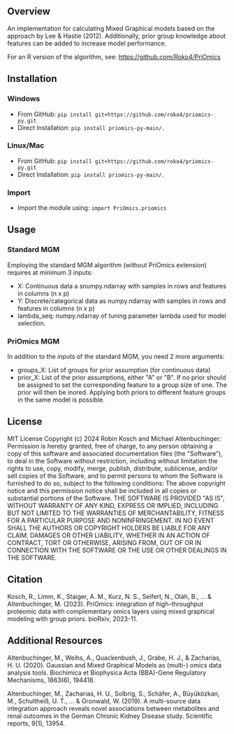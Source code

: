 ## Overview
An implementation for calculating Mixed Graphical models based on the approach by Lee & Hastie (2012). Additionally, prior group knowledge about features can be added to increase model performance.

For an R version of the algorithm, see: https://github.com/Roko4/PriOmics

## Installation

### Windows
- From GitHub:
```pip install git+https://github.com/roko4/priomics-py.git```
- Direct Installation:
```pip install priomics-py-main/.```

### Linux/Mac
- From GitHub:
```pip install git+https://github.com/roko4/priomics-py.git```
- Direct Installation:
```pip install priomics-py-main/.```

### Import
- Import the module using:
```import PriOmics.priomics```

## Usage

### Standard MGM
Employing the standard MGM algorithm (without PriOmics extension) requires at minimum 3 inputs:
- X:	Continuous data a snumpy.ndarray with samples in rows and features in columns (n x p)
- Y:	Discrete/categorical data as numpy.ndarray with samples in rows and features in columns (n x p)
- lambda_seq: numpy.ndarray of tuning parameter lambda used for model selection. 

### PriOmics MGM
In addition to the inputs of the standard MGM, you need 2 more arguments:
- groups_X: List of groups for prior assumption (for continuous data)
- prior_X: List of the prior assumptions, either "A" or "B". If no prior should be assigned to set the corresponding feature to a group size of one. The prior will then be inored. Applying both priors to different feature groups in the same model is possible.


## License
MIT License
Copyright (c) 2024 Robin Kosch and Michael Altenbuchinger:
Permission is hereby granted, free of charge, to any person obtaining a copy of this software and associated documentation files (the "Software"), to deal in the Software without restriction, including without limitation the rights to use, copy, modify, merge, publish, distribute, sublicense, and/or sell copies of the Software, and to permit persons to whom the Software is furnished to do so, subject to the following conditions:  The above copyright notice and this permission notice shall be included in all copies or substantial portions of the Software. 
THE SOFTWARE IS PROVIDED "AS IS", WITHOUT WARRANTY OF ANY KIND, EXPRESS OR IMPLIED, INCLUDING BUT NOT LIMITED TO THE WARRANTIES OF MERCHANTABILITY, FITNESS FOR A PARTICULAR PURPOSE AND NONINFRINGEMENT. IN NO EVENT SHALL THE AUTHORS OR COPYRIGHT HOLDERS BE LIABLE FOR ANY CLAIM, DAMAGES OR OTHER LIABILITY, WHETHER IN AN ACTION OF CONTRACT, TORT OR OTHERWISE, ARISING FROM, OUT OF OR IN CONNECTION WITH THE SOFTWARE OR THE USE OR OTHER DEALINGS IN THE SOFTWARE.

## Citation
Kosch, R., Limm, K., Staiger, A. M., Kurz, N. S., Seifert, N., Oláh, B., ... & Altenbuchinger, M. (2023). PriOmics: integration of high-throughput proteomic data with complementary omics layers using mixed graphical modeling with group priors. bioRxiv, 2023-11.

## Additional Resources
Altenbuchinger, M., Weihs, A., Quackenbush, J., Grabe, H. J., & Zacharias, H. U. (2020). Gaussian and Mixed Graphical Models as (multi-) omics data analysis tools. Biochimica et Biophysica Acta (BBA)-Gene Regulatory Mechanisms, 1863(6), 194418.

Altenbuchinger, M., Zacharias, H. U., Solbrig, S., Schäfer, A., Büyüközkan, M., Schultheiß, U. T., ... & Gronwald, W. (2019). A multi-source data integration approach reveals novel associations between metabolites and renal outcomes in the German Chronic Kidney Disease study. Scientific reports, 9(1), 13954.

